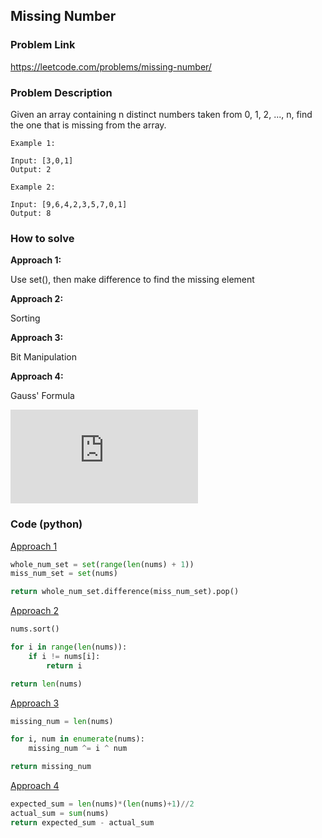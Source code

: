 ## Missing Number

### Problem Link

https://leetcode.com/problems/missing-number/

### Problem Description 

Given an array containing n distinct numbers taken from 0, 1, 2, ..., n, find the one that is missing from the array.

```
Example 1: 

Input: [3,0,1]
Output: 2

```

```
Example 2: 

Input: [9,6,4,2,3,5,7,0,1]
Output: 8

```

### How to solve 

**Approach 1:** 

Use set(), then make difference to find the missing element

**Approach 2:** 

Sorting

**Approach 3:** 

Bit Manipulation

**Approach 4:** 

Gauss' Formula

![Gauss' Formula](https://latex.codecogs.com/gif.latex?%5Csum_%7Bi%3D0%7D%5E%7Bn%7D%20i%20%3D%20%5Cfrac%7Bn%20%28n%20&plus;%201%29%7D%7B2%7D)

### Code (python)

[Approach 1](https://github.com/yanray/leetcode/blob/master/problems/0268Missing_Number/0268Missing_Number1.py)

```python
whole_num_set = set(range(len(nums) + 1))
miss_num_set = set(nums)

return whole_num_set.difference(miss_num_set).pop()
```

[Approach 2](https://github.com/yanray/leetcode/blob/master/problems/0268Missing_Number/0268Missing_Number2.py)

```python
nums.sort()

for i in range(len(nums)):
    if i != nums[i]:
        return i

return len(nums)
```

[Approach 3](https://github.com/yanray/leetcode/blob/master/problems/0268Missing_Number/0268Missing_Number3.py)

```python
missing_num = len(nums)

for i, num in enumerate(nums):
    missing_num ^= i ^ num

return missing_num
```

[Approach 4](https://github.com/yanray/leetcode/blob/master/problems/0268Missing_Number/0268Missing_Number4.py)

```python
expected_sum = len(nums)*(len(nums)+1)//2
actual_sum = sum(nums)
return expected_sum - actual_sum
```